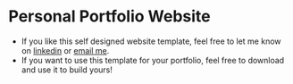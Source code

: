 # Personal Portfolio Website
- If you like this self designed website template, feel free to let me know on [linkedin](https://www.linkedin.com/in/rexwangsida/) or [email me](mailto:wangs132@mcmaster.ca).
- If you want to use this template for your portfolio, feel free to download and use it to build yours!
